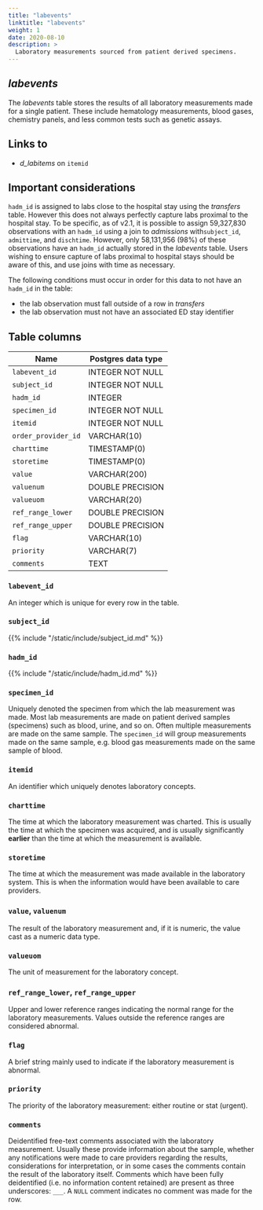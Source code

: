 ```yaml
---
title: "labevents"
linktitle: "labevents"
weight: 1
date: 2020-08-10
description: >
  Laboratory measurements sourced from patient derived specimens.
---
```


## *labevents*

The *labevents* table stores the results of all laboratory measurements made for a single patient.
These include hematology measurements, blood gases, chemistry panels, and less common tests such as genetic assays.

## Links to

* *d_labitems* on `itemid`

## Important considerations

`hadm_id` is assigned to labs close to the hospital stay using the *transfers* table. However this does not always perfectly capture labs proximal to the hospital stay.
To be specific, as of v2.1, it is possible to assign 59,327,830 observations with an `hadm_id` using a join to *admissions* with`subject_id`,  `admittime`, and `dischtime`. However, only 58,131,956 (98%) of these observations have an `hadm_id` actually stored in the *labevents* table. Users wishing to ensure capture of labs proximal to hospital stays should be aware of this, and use joins with time as necessary.

The following conditions must occur in order for this data to not have an `hadm_id` in the table:

* the lab observation must fall outside of a row in *transfers*
* the lab observation must not have an associated ED stay identifier

<!-- 
SQL query for the above.

select 
  count(adm.hadm_id) as num_obs_in_hosp
  , count(le.subject_id) as num_obs_with_subject_id
  , count(le.hadm_id) as num_obs_with_hadm_id
  , count(le.hadm_id)*100.0/count(le.subject_id) as percent_obs_assigned_hadm_id
from hosp.admissions adm
left join hosp.labevents le
on adm.subject_id = le.subject_id
and le.charttime between adm.admittime and adm.dischtime;
-->

## Table columns

Name | Postgres data type
---- | ----
`labevent_id` | INTEGER NOT NULL
`subject_id` | INTEGER NOT NULL
`hadm_id` | INTEGER
`specimen_id` | INTEGER NOT NULL
`itemid` | INTEGER NOT NULL
`order_provider_id` | VARCHAR(10)
`charttime` | TIMESTAMP(0)
`storetime` | TIMESTAMP(0)
`value` | VARCHAR(200)
`valuenum` | DOUBLE PRECISION
`valueuom` | VARCHAR(20)
`ref_range_lower` | DOUBLE PRECISION
`ref_range_upper` | DOUBLE PRECISION
`flag` | VARCHAR(10)
`priority` | VARCHAR(7)
`comments` | TEXT

### `labevent_id`

An integer which is unique for every row in the table.

### `subject_id`

{{% include "/static/include/subject_id.md" %}}

### `hadm_id`

{{% include "/static/include/hadm_id.md" %}}

### `specimen_id`

Uniquely denoted the specimen from which the lab measurement was made. Most lab measurements are made on patient derived samples (specimens) such as blood, urine, and so on.
Often multiple measurements are made on the same sample. The `specimen_id` will group measurements made on the same sample, e.g. blood gas measurements made on the same sample of blood.

### `itemid`

An identifier which uniquely denotes laboratory concepts.

### `charttime`

The time at which the laboratory measurement was charted. This is usually the time at which the specimen was acquired, and is usually significantly **earlier** than the time at which the measurement is available.

### `storetime`

The time at which the measurement was made available in the laboratory system. This is when the information would have been available to care providers.

### `value`, `valuenum`

The result of the laboratory measurement and, if it is numeric, the value cast as a numeric data type.

### `valueuom`

The unit of measurement for the laboratory concept.

### `ref_range_lower`, `ref_range_upper`

Upper and lower reference ranges indicating the normal range for the laboratory measurements. Values outside the reference ranges are considered abnormal.

### `flag`

A brief string mainly used to indicate if the laboratory measurement is abnormal.

### `priority`

The priority of the laboratory measurement: either routine or stat (urgent).

### `comments`

Deidentified free-text comments associated with the laboratory measurement. Usually these provide information about the sample, whether any notifications were made to care providers regarding the results, considerations for interpretation, or in some cases the comments contain the result of the laboratory itself. Comments which have been fully deidentified (i.e. no information content retained) are present as three underscores: `___`. A `NULL` comment indicates no comment was made for the row.
